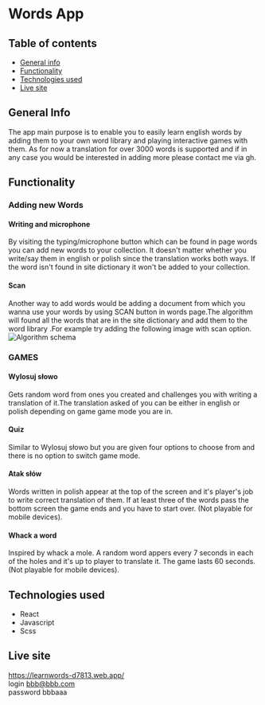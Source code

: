 # Words App
## Table of contents
* [General info](#general-info)
* [Functionality](#functionality)
* [Technologies used](#technologies-used)
* [Live site](#live-site)
## General Info 
  The app main purpose is to enable you to easily learn english words by adding them to your own word library and playing interactive games with them. As for now a translation for over 3000 words is supported and if in any case you would be interested in adding more please contact me via gh.
## Functionality
  ### Adding new Words
  #### Writing and microphone
   By visiting the typing/microphone button which can be found in page words you can add new words to your collection. It doesn't matter whether you write/say   them in english or polish since the translation works both ways. If the word isn't found in site dictionary it won't be added to your collection.
  #### Scan
  Another way to add words would be adding a document from which you wanna use your words by using SCAN button in words page.The algorithm will found all the words
  that are  in the site dictionary and add them to the word library .For example try adding the following image   with scan option.
  ![Algorithm schema](https://cms.qz.com/wp-content/uploads/2017/08/image-uploaded-from-ios.jpg?quality=75&strip=all&w=1600&h=900&crop=1) 
### GAMES
  #### Wylosuj słowo
   Gets random word from ones you created and challenges you with writing a translation of it.The translation asked of you can be either in english or polish depending
   on game game mode you are in.
  #### Quiz
   Similar to Wylosuj słowo but you are given four options to choose from and there is no option to switch game mode.
  #### Atak słów
   Words written in polish appear at the top of the screen and it's player's job to write correct translation of them. If at least three of the words pass the bottom
   screen the game ends and you have to start over. (Not playable for mobile devices).
  #### Whack a word
   Inspired by whack a mole. A random word appers every 7 seconds in each of the holes and it's up to player to translate it. The game lasts 60 seconds. (Not playable    for mobile devices).
## Technologies used
  * React
  * Javascript
  * Scss
## Live site
  https://learnwords-d7813.web.app/ <br/>
  login bbb@bbb.com <br/>
  password bbbaaa 
  
    



  





